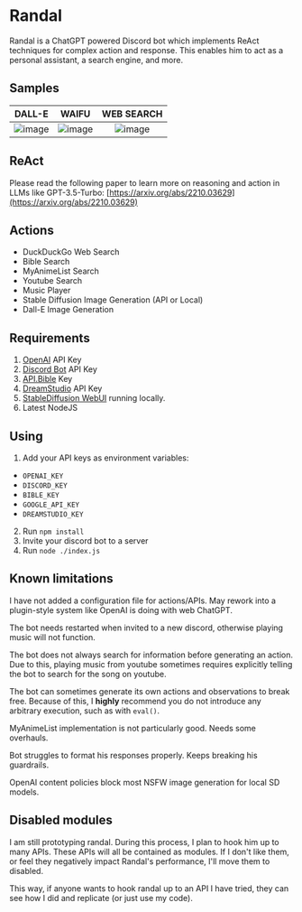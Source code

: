 # Randal
Randal is a ChatGPT powered Discord bot which implements ReAct techniques for complex action and response. This enables him to act as a personal assistant, a search engine, and more.

## Samples

DALL-E | WAIFU | WEB SEARCH 
:-----:|:-----:|:----------:
![image](https://user-images.githubusercontent.com/15372623/226472964-f6283f40-01bf-473d-bc9c-3ea2b634f2a4.png) | ![image](https://user-images.githubusercontent.com/15372623/227073663-2591d3e7-79a8-4b34-b322-1340eabbf0fe.png) | ![image](https://user-images.githubusercontent.com/15372623/227073697-7a6666c2-7f93-401c-bce9-f58ef4c2f180.png)

## ReAct
Please read the following paper to learn more on reasoning and action 
in LLMs like GPT-3.5-Turbo: [https://arxiv.org/abs/2210.03629](https://arxiv.org/abs/2210.03629)

## Actions
- DuckDuckGo Web Search
- Bible Search
- MyAnimeList Search
- Youtube Search
- Music Player
- Stable Diffusion Image Generation (API or Local)
- Dall-E Image Generation

## Requirements
1. [OpenAI](https://platform.openai.com/) API Key
2. [Discord Bot](https://discord.com/developers/applications) API Key
3. [API.Bible](https://scripture.api.bible/) Key
5. [DreamStudio](https://beta.dreamstudio.ai/) API Key
6. [StableDiffusion WebUI](https://github.com/AUTOMATIC1111/stable-diffusion-webui) running locally.
7. Latest NodeJS

## Using
1. Add your API keys as environment variables:
  - `OPENAI_KEY`
  - `DISCORD_KEY`
  - `BIBLE_KEY`
  - `GOOGLE_API_KEY`
  - `DREAMSTUDIO_KEY`
  
2. Run `npm install`
3. Invite your discord bot to a server
4. Run `node ./index.js`

## Known limitations

I have not added a configuration file for actions/APIs. May rework into a plugin-style system
like OpenAI is doing with web ChatGPT.

The bot needs restarted when invited to a new discord, otherwise playing music will not function.

The bot does not always search for information before generating an action. Due to this,
playing music from youtube sometimes requires explicitly telling the bot to search for
the song on youtube.

The bot can sometimes generate its own actions and observations to break free.
Because of this, I **highly** recommend you do not introduce any arbitrary execution, 
such as with `eval()`. 

MyAnimeList implementation is not particularly good. Needs some overhauls.

Bot struggles to format his responses properly. Keeps breaking his guardrails.

OpenAI content policies block most NSFW image generation for local SD models.

## Disabled modules

I am still prototyping randal. During this process, I plan to hook him up to many APIs.
These APIs will all be contained as modules. If I don't like them, or feel they
negatively impact Randal's performance, I'll move them to disabled.

This way, if anyone wants to hook randal up to an API I have tried, they can see how I 
did and replicate (or just use my code).